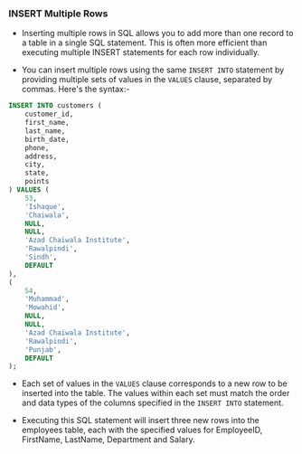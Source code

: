 ### INSERT Multiple Rows

- Inserting multiple rows in SQL allows you to add more than one record to a table in a single SQL statement. This is often more efficient than executing multiple INSERT statements for each row individually.

- You can insert multiple rows using the same `INSERT INTO` statement by providing multiple sets of values in the `VALUES` clause, separated by commas. Here's the syntax:-

```sql
INSERT INTO customers (
    customer_id,
    first_name,
    last_name,
    birth_date,
    phone,
    address,
    city,
    state,
    points
) VALUES (
    53,
    'Ishaque',
    'Chaiwala',
    NULL,
    NULL,
    'Azad Chaiwala Institute',
    'Rawalpindi',
    'Sindh',
    DEFAULT
),
(
    54,
    'Muhammad',
    'Mowahid',
    NULL,
    NULL,
    'Azad Chaiwala Institute',
    'Rawalpindi',
    'Punjab',
    DEFAULT
);
```

- Each set of values in the `VALUES` clause corresponds to a new row to be inserted into the table. The values within each set must match the order and data types of the columns specified in the `INSERT INTO` statement.

- Executing this SQL statement will insert three new rows into the employees table, each with the specified values for EmployeeID, FirstName, LastName, Department and Salary.
